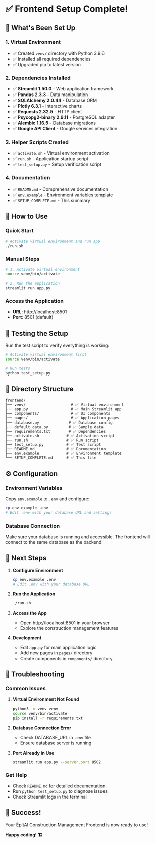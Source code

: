 # ✅ Frontend Setup Complete!

## 🎉 What's Been Set Up

### 1. **Virtual Environment**
- ✅ Created `venv/` directory with Python 3.9.6
- ✅ Installed all required dependencies
- ✅ Upgraded pip to latest version

### 2. **Dependencies Installed**
- ✅ **Streamlit 1.50.0** - Web application framework
- ✅ **Pandas 2.3.3** - Data manipulation
- ✅ **SQLAlchemy 2.0.44** - Database ORM
- ✅ **Plotly 6.3.1** - Interactive charts
- ✅ **Requests 2.32.5** - HTTP client
- ✅ **Psycopg2-binary 2.9.11** - PostgreSQL adapter
- ✅ **Alembic 1.16.5** - Database migrations
- ✅ **Google API Client** - Google services integration

### 3. **Helper Scripts Created**
- ✅ `activate.sh` - Virtual environment activation
- ✅ `run.sh` - Application startup script
- ✅ `test_setup.py` - Setup verification script

### 4. **Documentation**
- ✅ `README.md` - Comprehensive documentation
- ✅ `env.example` - Environment variables template
- ✅ `SETUP_COMPLETE.md` - This summary

## 🚀 How to Use

### **Quick Start**
```bash
# Activate virtual environment and run app
./run.sh
```

### **Manual Steps**
```bash
# 1. Activate virtual environment
source venv/bin/activate

# 2. Run the application
streamlit run app.py
```

### **Access the Application**
- **URL**: http://localhost:8501
- **Port**: 8501 (default)

## 🧪 Testing the Setup

Run the test script to verify everything is working:

```bash
# Activate virtual environment first
source venv/bin/activate

# Run tests
python test_setup.py
```

## 📁 Directory Structure

```
frontend/
├── venv/                    # ✅ Virtual environment
├── app.py                   # ✅ Main Streamlit app
├── components/              # ✅ UI components
├── pages/                   # ✅ Application pages
├── database.py             # ✅ Database config
├── default_data.py         # ✅ Sample data
├── requirements.txt        # ✅ Dependencies
├── activate.sh            # ✅ Activation script
├── run.sh                 # ✅ Run script
├── test_setup.py          # ✅ Test script
├── README.md              # ✅ Documentation
├── env.example            # ✅ Environment template
└── SETUP_COMPLETE.md      # ✅ This file
```

## ⚙️ Configuration

### **Environment Variables**
Copy `env.example` to `.env` and configure:

```bash
cp env.example .env
# Edit .env with your database URL and settings
```

### **Database Connection**
Make sure your database is running and accessible. The frontend will connect to the same database as the backend.

## 🎯 Next Steps

1. **Configure Environment**
   ```bash
   cp env.example .env
   # Edit .env with your database URL
   ```

2. **Run the Application**
   ```bash
   ./run.sh
   ```

3. **Access the App**
   - Open http://localhost:8501 in your browser
   - Explore the construction management features

4. **Development**
   - Edit `app.py` for main application logic
   - Add new pages in `pages/` directory
   - Create components in `components/` directory

## 🔧 Troubleshooting

### **Common Issues**

1. **Virtual Environment Not Found**
   ```bash
   python3 -m venv venv
   source venv/bin/activate
   pip install -r requirements.txt
   ```

2. **Database Connection Error**
   - Check DATABASE_URL in `.env` file
   - Ensure database server is running

3. **Port Already in Use**
   ```bash
   streamlit run app.py --server.port 8502
   ```

### **Get Help**
- Check `README.md` for detailed documentation
- Run `python test_setup.py` to diagnose issues
- Check Streamlit logs in the terminal

## 🎉 Success!

Your ÉpítAI Construction Management Frontend is now ready to use! 

**Happy coding! 🏗️**
